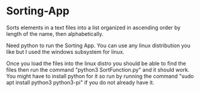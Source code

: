 # Sorting-App
Sorts elements in a text files into a list organized in ascending order by length of the name, then alphabetically. 

Need python to run the Sorting App. You can use any linux distribution you like but I used the windows subsystem for linux.

Once you load the files into the linux distro you should be able to find the files then run the command 
"python3 SortFunction.py" and it should work. You might have to install python for it so run by running the command "sudo apt install python3 python3-pi" if you do not already have it.

